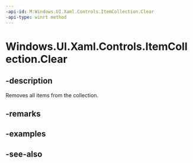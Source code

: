 ```yaml
---
-api-id: M:Windows.UI.Xaml.Controls.ItemCollection.Clear
-api-type: winrt method
---
```


<!-- Method syntax
public void Clear()
-->

# Windows.UI.Xaml.Controls.ItemCollection.Clear

## -description
Removes all items from the collection.



## -remarks


## -examples

## -see-also
